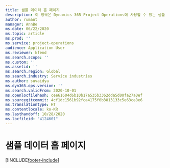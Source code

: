 ```yaml
---
title: 샘플 데이터 홈 페이지
description: 이 항목은 Dynamics 365 Project Operations에 사용할 수 있는 샘플 데이터에 대한 정보를 제공합니다.
author: rumant
manager: AnnBe
ms.date: 06/22/2020
ms.topic: article
ms.prod: ''
ms.service: project-operations
audience: Application User
ms.reviewer: kfend
ms.search.scope: ''
ms.custom: ''
ms.assetid: ''
ms.search.region: Global
ms.search.industry: Service industries
ms.author: suvaidya
ms.dyn365.ops.version: ''
ms.search.validFrom: 2020-10-01
ms.openlocfilehash: cee61604d6b10b17a535b3362dda5d00fa27a0ef
ms.sourcegitcommit: 4cf1dc1561b92fca4175f0b3813133c5e63ce8e6
ms.translationtype: HT
ms.contentlocale: ko-KR
ms.lasthandoff: 10/28/2020
ms.locfileid: "4124601"
---
```

# <a name="sample-data-home-page"></a>샘플 데이터 홈 페이지


[!INCLUDE[footer-include](../includes/footer-banner.md)]